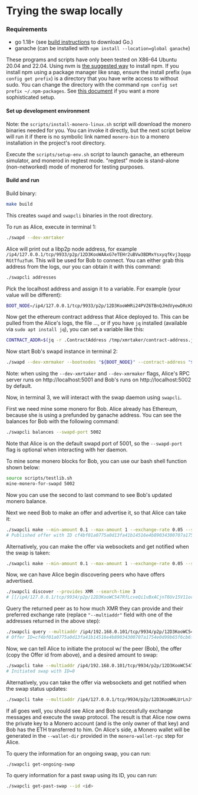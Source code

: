 # Trying the swap locally

### Requirements

- go 1.18+ (see [build instructions](./build.md) to download Go.)
- ganache (can be installed with `npm install --location=global ganache`)

These programs and scripts have only been tested on X86-64 Ubuntu 20.04 and 22.04.
Using nvm is [the suggested way](https://github.com/nvm-sh/nvm#installing-and-updating)
to install npm. If you install npm using a package manager like snap, ensure the install
prefix (`npm config get prefix`) is a directory that you have write access to without sudo.
You can change the directory with the command `npm config set prefix ~/.npm-packages`. See
[this document](https://github.com/sindresorhus/guides/blob/main/npm-global-without-sudo.md)
if you want a more sophisticated setup.

#### Set up development environment

Note: the `scripts/install-monero-linux.sh` script will download the monero binaries needed for you.
You can invoke it directly, but the next script below will run it if there is no symbolic link named
`monero-bin` to a monero installation in the project's root directory.

Execute the `scripts/setup-env.sh` script to launch ganache, an ethereum simulator, and monerod in regtest
mode. "regtest" mode is stand-alone (non-networked) mode of monerod for testing purposes.

#### Build and run

Build binary:
```bash
make build
```

This creates `swapd` and `swapcli` binaries in the root directory.

To run as Alice, execute in terminal 1:
```bash
./swapd --dev-xmrtaker
```

Alice will print out a libp2p node address, for example
`/ip4/127.0.0.1/tcp/9933/p2p/12D3KooWAAxG7eTEHr2uBVw3BDMxYsxyqfKvj3qqqpRGtTfuzTuH`.
This will be used for Bob to connect. You can either grab this address from the
logs, our you can obtain it with this command:
```bash
./swapcli addresses
```
Pick the localhost address and assign it to a variable. For example (your value will be different):
```bash
BOOT_NODE=/ip4/127.0.0.1/tcp/9933/p2p/12D3KooWHRi24PVZ6TBnQJHdVyewDRcKFZtYV3qmB4KQo8iMyqik
```
Now get the ethereum contract address that Alice deployed to. This can be pulled from the Alice's logs,
the file ..., or if you have `jq` installed (available via `sudo apt install jq`), you can set a
variable like this:
```bash
CONTRACT_ADDR=$(jq -r .ContractAddress /tmp/xmrtaker/contract-address.json)
```

Now start Bob's swapd instance in terminal 2:
```bash
./swapd --dev-xmrmaker --bootnodes "${BOOT_NODE}" --contract-address "${CONTRACT_ADDR}"
```

Note: when using the `--dev-xmrtaker` and `--dev-xmrmaker` flags, Alice's RPC server runs
on http://localhost:5001 and Bob's runs on http://localhost:5002 by default.

Now, in terminal 3, we will interact with the swap daemon using `swapcli`.

First we need mine some monero for Bob. Alice already has Ethereum, because she is using
a prefunded by ganache address. You can see the balances for Bob with the following
command:
```bash
./swapcli balances --swapd-port 5002
```
Note that Alice is on the default swapd port of 5001, so the `--swapd-port` flag is optional
when interacting with her daemon.

To mine some monero blocks for Bob, you can use our bash shell function shown below:
```bash
source scripts/testlib.sh
mine-monero-for-swapd 5002
```
Now you can use the second to last command to see Bob's updated monero balance.

Next we need Bob to make an offer and advertise it, so that Alice can take it:
```bash
./swapcli make --min-amount 0.1 --max-amount 1 --exchange-rate 0.05 --swapd-port 5002
# Published offer with ID cf4bf01a0775a0d13fa41b14516e4b89034300707a1754e0d99b65f6cb6fffb9
```

Alternatively, you can make the offer via websockets and get notified when the swap is taken:
```bash
./swapcli make --min-amount 0.1 --max-amount 1 --exchange-rate 0.05 --swapd-port 5002 --subscribe
```

Now, we can have Alice begin discovering peers who have offers advertised.
```bash
./swapcli discover --provides XMR --search-time 3
# [[/ip4/127.0.0.1/tcp/9934/p2p/12D3KooWC547RfLcveQi1vBxACjnT6Uv15V11ortDTuxRWuhubGv /ip4/127.0.0.1/tcp/9934/p2p/12D3KooWC547RfLcveQi1vBxACjnT6Uv15V11ortDTuxRWuhubGv]]
```

Query the returned peer as to how much XMR they can provide and their preferred exchange rate (replace `"--multiaddr"` field with one of the addresses returned in the above step):
```bash
./swapcli query --multiaddr /ip4/192.168.0.101/tcp/9934/p2p/12D3KooWC547RfLcveQi1vBxACjnT6Uv15V11ortDTuxRWuhubGv
# Offer ID=cf4bf01a0775a0d13fa41b14516e4b89034300707a1754e0d99b65f6cb6fffb9 Provides=XMR MinimumAmount=0.1 MaximumAmount=1 ExchangeRate=0.05
```

Now, we can tell Alice to initiate the protocol w/ the peer (Bob), the offer (copy the Offer id from above), and a desired amount to swap:
```bash
./swapcli take --multiaddr /ip4/192.168.0.101/tcp/9934/p2p/12D3KooWC547RfLcveQi1vBxACjnT6Uv15V11ortDTuxRWuhubGv --offer-id cf4bf01a0775a0d13fa41b14516e4b89034300707a1754e0d99b65f6cb6fffb9 --provides-amount 0.05
# Initiated swap with ID=0
```

Alternatively, you can take the offer via websockets and get notified when the swap status updates:
```bash
./swapcli take --multiaddr /ip4/127.0.0.1/tcp/9934/p2p/12D3KooWHLUrLnJtUbaGzTSi6azZavKhNgUZTtSiUZ9Uy12v1eZ7 --offer-id cf4bf01a0775a0d13fa41b14516e4b89034300707a1754e0d99b65f6cb6fffb9 --provides-amount 0.05 --subscribe --swapd-port 5001
```

If all goes well, you should see Alice and Bob successfully exchange messages and execute the swap protocol. The result is that Alice now owns the private key to a Monero account (and is the only owner of that key) and Bob has the ETH transferred to him. On Alice's side, a Monero wallet will be generated in the `--wallet-dir` provided in the `monero-wallet-rpc` step for Alice.

To query the information for an ongoing swap, you can run:
```bash
./swapcli get-ongoing-swap
```

To query information for a past swap using its ID, you can run:
```bash
./swapcli get-past-swap --id <id>
```

